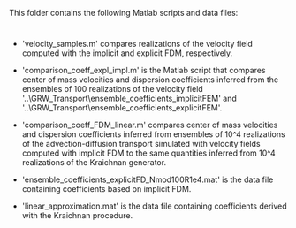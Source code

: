 This folder contains the following Matlab scripts and data files:

#

- 'velocity_samples.m' compares realizations of the velocity field computed with the implicit and explicit FDM, respectively.

- 'comparison_coeff_expl_impl.m' is the Matlab script that compares center of mass velocities and dispersion coefficients inferred from the ensembles of 100 realizations of the velocity field 
'..\GRW_Transport\ensemble_coefficients_implicitFEM' and 
'..\GRW_Transport\ensemble_coefficients_explicitFEM'.

- 'comparison_coeff_FDM_linear.m' compares center of mass velocities and dispersion coefficients inferred from ensembles of 10^4 realizations of the advection-diffusion transport simulated with velocity fields computed with implicit FDM to the same quantities inferred from 10^4 realizations of the Kraichnan generator.

- 'ensemble_coefficients_explicitFD_Nmod100R1e4.mat' is the data file containing coefficients based on implicit FDM.

- 'linear_approximation.mat' is the data file containing coefficients derived with the Kraichnan procedure.
